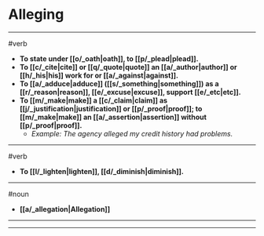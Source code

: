 # Alleging
---
#verb
- **To state under [[o/_oath|oath]], to [[p/_plead|plead]].**
- **To [[c/_cite|cite]] or [[q/_quote|quote]] an [[a/_author|author]] or [[h/_his|his]] work for or [[a/_against|against]].**
- **To [[a/_adduce|adduce]] ([[s/_something|something]]) as a [[r/_reason|reason]], [[e/_excuse|excuse]], support [[e/_etc|etc]].**
- **To [[m/_make|make]] a [[c/_claim|claim]] as [[j/_justification|justification]] or [[p/_proof|proof]]; to [[m/_make|make]] an [[a/_assertion|assertion]] without [[p/_proof|proof]].**
	- _Example: The agency alleged my credit history had problems._
---
#verb
- **To [[l/_lighten|lighten]], [[d/_diminish|diminish]].**
---
#noun
- **[[a/_allegation|Allegation]]**
---
---
